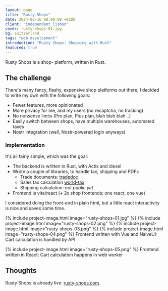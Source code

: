 ```yaml
---
layout: page
title: "Rusty Shops"
date: 2024-06-16 00:00:00 +0100
client: "independent_lisbon"
cover: rusty-shops-01.jpg
bg: switzerland
tags: "web development"
introduction: "Rusty Shops: Shopping with Rust"
featured: true
---
```


Rusty Shops is a shop- platform, written in Rust.

## The challenge

There's many fancy, flashy, expensive shop platforms out there; I decided to write my own with the following goals:

- Fewer features, more opinionated
- More privacy for me, and my users (no recaptcha, no tracking)
- No nonsense limits (Pro plan, Plus plan, blah blah blah ..)
- Easily switch between shops, have multiple warehouses, automated taxes
- Nostr integration (well, Nostr-powered login anyways)

### Implementation

It's all fairly simple, which was the goal:

- The backend is written in Rust, with Actix and diesel
- Wrote a couple of libraries, to handle tax, shipping and PDFs
  - Trade documents: [tradedoc](https://crates.io/crates/tradedoc)
  - Sales tax calculation [world-tax](https://crates.io/crates/world-tax)
  - Shipping calculation: _not public yet_
- Frontend is vite/react (+ 2x shop frontends; one react, one vue)

I considered doing the front-end in plain html, but a little react interactivity is nice and saves some time.

{% include project-image.html image="rusty-shops-01.jpg" %}
{% include project-image.html image="rusty-shops-02.png" %}
{% include project-image.html image="rusty-shops-03.png" %}
{% include project-image.html image="rusty-shops-04.png" %}
Frontend written with Vue and NaiveUI: Cart calculation is handled by API

{% include project-image.html image="rusty-shops-05.png" %}
Frontend written in React: Cart calculation happens in web worker

## Thoughts

Rusty Shops is already live: [rusty-shops.com](https://rusty-shops.com/).